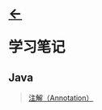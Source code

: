 # <p align=left>[←](https://github.com/KrLite/BrokenThoughts)</p> <p align=left>学习笔记</p>

## Java

> [注解（Annotation）](/notebook/java/annotation/annotation.md)
